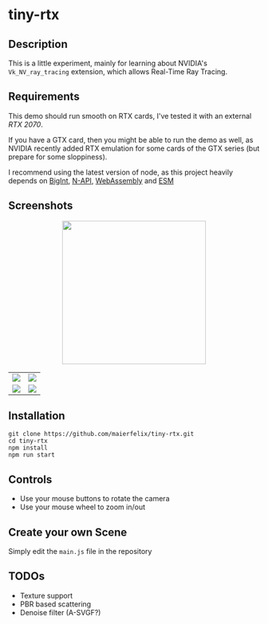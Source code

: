 # tiny-rtx

## Description

This is a little experiment, mainly for learning about NVIDIA's `Vk_NV_ray_tracing` extension, which allows Real-Time Ray Tracing. 

## Requirements

This demo should run smooth on RTX cards, I've tested it with an external *RTX 2070*.

If you have a GTX card, then you might be able to run the demo as well, as NVIDIA recently added RTX emulation for some cards of the GTX series (but prepare for some sloppiness).

I recommend using the latest version of node, as this project heavily depends on [BigInt](https://developer.mozilla.org/en-US/docs/Web/JavaScript/Reference/Global_Objects/BigInt), [N-API](https://nodejs.org/api/n-api.html), [WebAssembly](https://developer.mozilla.org/en-US/docs/WebAssembly) and [ESM](https://nodejs.org/api/esm.html)

## Screenshots

<p align="center">
  <a href="https://www.youtube.com/watch?v=ak2bvDGjzdM"><img src="https://i.imgur.com/pKerS1J.gif" height="288"></a>
</p>

|  |  |
:-------------------------:|:-------------------------:
<img src="https://i.imgur.com/Lnnk68k.png">  |  <img src="https://i.imgur.com/H8nIv6r.png">
<img src="https://i.imgur.com/5KOxFS1.png">  |  <img src="https://i.imgur.com/wPr1TH5.png">

## Installation

````
git clone https://github.com/maierfelix/tiny-rtx.git
cd tiny-rtx
npm install
npm run start
````

## Controls

 - Use your mouse buttons to rotate the camera
 - Use your mouse wheel to zoom in/out

## Create your own Scene

Simply edit the `main.js` file in the repository

## TODOs

 - Texture support
 - PBR based scattering
 - Denoise filter (A-SVGF?)
 
